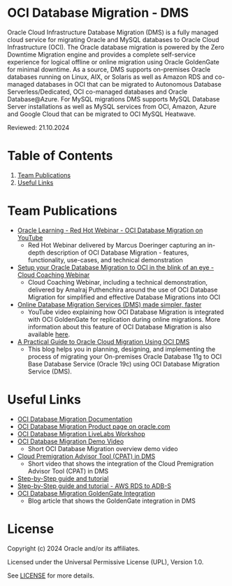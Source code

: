 # OCI Database Migration - DMS
 
Oracle Cloud Infrastructure Database Migration (DMS) is a fully managed cloud service for migrating Oracle and MySQL databases to Oracle Cloud Infrastructure (OCI). The Oracle database migration is powered by the Zero Downtime Migration engine and provides a complete self-service experience for logical offline or online migration using Oracle GoldenGate for minimal downtime. As a source, DMS supports on-premises Oracle databases running on Linux, AIX, or Solaris as well as Amazon RDS and co-managed databases in OCI that can be migrated to Autonomous Database Serverless/Dedicated, OCI co-managed databases and Oracle Database@Azure. For MySQL migrations DMS supports MySQL Database Server installations as well as MySQL services from OCI, Amazon, Azure and Google Cloud that can be migrated to OCI MySQL Heatwave.

Reviewed: 21.10.2024
 
# Table of Contents
 
1. [Team Publications](#team-publications)
2. [Useful Links](#useful-links)
 
# Team Publications
 
- [Oracle Learning - Red Hot Webinar - OCI Database Migration on YouTube](https://www.youtube.com/watch?v=oLpah0TlmFE)
    - Red Hot Webinar delivered by Marcus Doeringer capturing an in-depth description of OCI Database Migration - features, functionality, use-cases, and technical demonstration
- [Setup your Oracle Database Migration to OCI in the blink of an eye - Cloud Coaching Webinar](https://www.youtube.com/watch?v=jEJ30lona7g)
    - Cloud Coaching Webinar, including a technical demonstration, delivered by Amalraj Puthenchira around the use of OCI Database Migration for simplified and effective Database Migrations into OCI
- [Online Database Migration Services (DMS) made simpler, faster](https://www.youtube.com/watch?v=iVCZYU5ddBA)
    - YouTube video explaining how OCI Database Migration is integrated with OCI GoldenGate for replication during online migrations. More information about this feature of OCI Database Migration is also available [here](https://blogs.oracle.com/dataintegration/post/oci-database-migration-announces-oci-goldengate-integration).
- [A Practical Guide to Oracle Cloud Migration Using OCI DMS](https://blogs.oracle.com/dataintegration/post/migrate-data-from-onprem-oracle-11g-database-to-oci-with-minimal-downtime-using-oci-database-migration-dms)
    - This blog helps you in planning, designing, and implementing the process of migrating your On-premises Oracle Database 11g to OCI Base Database Service (Oracle 19c) using OCI Database Migration Service (DMS).

 
# Useful Links

- [OCI Database Migration Documentation](https://docs.oracle.com/en/cloud/paas/database-migration)
- [OCI Database Migration Product page on oracle.com](https://www.oracle.com/cloud/database-migration)
- [OCI Database Migration LiveLabs Workshop](https://apexapps.oracle.com/pls/apex/dbpm/r/livelabs/view-workshop?wid=3326)
- [OCI Database Migration Demo Video](https://www.youtube.com/watch?v=LBCMudosCYI)
    - Short OCI Database Migration overview demo video
- [Cloud Premigration Advisor Tool (CPAT) in DMS](https://www.youtube.com/watch?v=kYUqh4O1Owo)
    - Short video that shows the integration of the Cloud Premigration Advisor Tool (CPAT) in DMS
- [Step-by-Step guide and tutorial](https://www.oracle.com/a/ocom/docs/oci-database-migration-service-end-to-end-online-migration-tutorial.pdf)
- [Step-by-Step guide and tutorial - AWS RDS to ADB-S](https://www.oracle.com/a/ocom/docs/cloud/dms-rds-to-adb.pdf)
- [OCI Database Migration GoldenGate Integration](https://blogs.oracle.com/dataintegration/post/oci-database-migration-announces-oci-goldengate-integration)
    - Blog article that shows the GoldenGate integration in DMS
  
# License
 
Copyright (c) 2024 Oracle and/or its affiliates.
 
Licensed under the Universal Permissive License (UPL), Version 1.0.
 
See [LICENSE](https://github.com/oracle-devrel/technology-engineering/blob/main/LICENSE) for more details.
